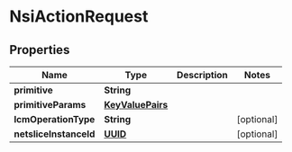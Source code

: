 # NsiActionRequest

## Properties
Name | Type | Description | Notes
------------ | ------------- | ------------- | -------------
**primitive** | **String** |  | 
**primitiveParams** | [**KeyValuePairs**](KeyValuePairs.md) |  | 
**lcmOperationType** | **String** |  |  [optional]
**netsliceInstanceId** | [**UUID**](UUID.md) |  |  [optional]
